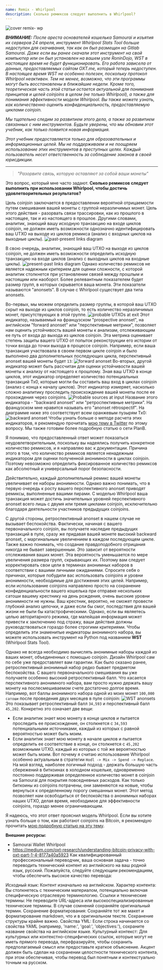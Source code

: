 ```yaml
---
name: Remix - Whirlpool
description: Сколько ремиксов следует выполнить в Whirlpool?
---
```

![cover remix- wp](assets/cover.webp)

***ВНИМАНИЕ:** После ареста основателей кошелька Samourai и изъятия их серверов 24 апреля, инструмент Whirlpool Stats Tool больше недоступен для скачивания, так как он был размещен на Gitlab Samourai. Даже если вы ранее скачали этот инструмент на свой компьютер или он был установлен на вашем узле RoninDojo, WST в настоящее время не будет функционировать. Его работа зависела от данных, предоставляемых сайтом OXT.me, который теперь недоступен. В настоящее время WST не особенно полезен, поскольку протокол Whirlpool неактивен. Тем не менее, возможно, что эти программы могут быть восстановлены в ближайшие недели. Кроме того, теоретическая часть этой статьи остается актуальной для понимания принципов и целей coinjoins в целом (не только Whirlpool), а также для понимания эффективности модели Whirlpool. Вы также можете узнать, как количественно оценить конфиденциальность, предоставляемую циклами coinjoin.*

_Мы тщательно следим за развитием этого дела, а также за развитием связанных с ним инструментов. Будьте уверены, что мы обновим этот учебник, как только появится новая информация._

_Этот учебник предоставляется только для образовательных и информационных целей. Мы не поддерживаем и не поощряем использование этих инструментов в преступных целях. Каждый пользователь несет ответственность за соблюдение законов в своей юрисдикции._

---

> *"Разорвите связь, которую оставляют за собой ваши монеты"*

Это вопрос, который мне часто задают. **Сколько ремиксов следует выполнить при использовании Whirlpool, чтобы достичь удовлетворительных результатов?**

Цель coinjoin заключается в предоставлении вероятной отрицаемости путем смешивания вашей монеты с группой неразличимых монет. Цель этого действия - разорвать связи трассировки, как из прошлого в настоящее, так и из настоящего в прошлое. Другими словами, аналитик, знающий вашу исходную транзакцию на входе циклов coinjoin, не должен иметь возможности однозначно идентифицировать ваш UTXO на выходе из циклов ремикса (анализ с входных циклов на выходные циклы).
![past-present links diagram](assets/en/1.webp)

В свою очередь, аналитик, знающий ваш UTXO на выходе из циклов coinjoin, не должен иметь возможности определить исходную транзакцию на входе циклов (анализ с выходных циклов на входные циклы).
![present-past links diagram](assets/en/2.webp)
Однако количество ремиксов не является надежным критерием для оценки сложности, с которой аналитик столкнется при установлении связей между прошлым и настоящим или наоборот. Более релевантным показателем будет размер групп, в которых скрывается ваша монета. Эти показатели называются "anonsets". В случае с Whirlpool существует два типа anonsets.

Во-первых, мы можем определить размер группы, в которой ваш UTXO скрыт на выходе из циклов coinjoin, то есть количество неразличимых монет, присутствующих в этой группе.
![probable UTXOs at exit](assets/en/3.webp)
Этот индикатор, называемый на французском "prospective anonset", на английском "forward anonset" или "перспективные метрики", позволяет нам оценить устойчивость вашей монеты к анализам, отслеживающим ее путь от входа до выхода из циклов coinjoin. Эта метрика оценивает степень защиты вашего UTXO от попыток реконструкции его истории от точки входа до точки выхода в процессе coinjoin. Например, если ваша транзакция участвовала в своем первом цикле coinjoin и было выполнено два дополнительных последующих цикла, перспективный anonset вашей монеты будет `13`: ![forward anonset](assets/en/4.webp)
Во-вторых, другой индикатор может быть рассчитан для оценки устойчивости вашей монеты к анализу от настоящего к прошлому. Зная ваш UTXO в конце циклов, этот индикатор определяет количество потенциальных транзакций Tx0, которые могли бы составить ваш вход в циклах coinjoin (анализ с конца к началу циклов). Этот индикатор измеряет, насколько сложно аналитику проследить происхождение вашей монеты после ее прохождения через coinjoins. ![Probable sources at input](assets/en/5.webp)
Название этого индикатора - "backward anonset" или "ретроспективные метрики". На французском мне нравится называть его "anonset rétrospectif". На диаграмме ниже это соответствует всем оранжевым пузырям Tx0:
![backward anonset](assets/en/6.webp)
Чтобы узнать больше о методе расчета этих индикаторов, я рекомендую прочитать [мою тему в Twitter](https://twitter.com/Loic_Pandul/status/1550850558147395585?s=20) по этому вопросу. Мы также готовим более подробную статью о сети PlanB.

Я понимаю, что предоставленный ответ может показаться неудовлетворительным, поскольку вы надеялись получить конкретное количество ремиксов, и я направляю вас к документации. Причина этого в том, что количество ремиксов является ненадежным индикатором для оценки полученной анонимности в циклах coinjoin. Поэтому невозможно определить фиксированное количество ремиксов как абсолютный и универсальный порог безопасности.

Действительно, каждый дополнительный ремикс вашей монеты увеличивает ее наборы анонимности. Однако важно понимать, что в первую очередь к росту вашего перспективного anonset приводят ремиксы, выполненные вашими пирами. С моделью Whirlpool ваша транзакция может достичь значительных уровней перспективного anonset всего лишь с двумя или тремя циклами coinjoin, исключительно благодаря деятельности участников предыдущих coinjoins.

С другой стороны, ретроспективный anonset в нашем случае не вызывает беспокойства. Фактически, начиная с вашего первоначального coinjoin, вы получаете наследие предыдущих транзакций в пуле, сразу же придавая вашей монете высокий backward anonset, с маргинальным увеличением в каждом последующем цикле.
Также важно понимать, что создание правдоподобного отрицания никогда не бывает завершенным. Это зависит от вероятности отслеживания ваших монет. Эта вероятность уменьшается по мере увеличения размера групп, скрывающих их. Поэтому вам следует корректировать свои цели в терминах анонимных наборов в соответствии с вашими личными ожиданиями. Спросите себя о причинах, которые побудили вас использовать coinjoins и уровни анонимности, необходимые для достижения этих целей. Например, если использование coinjoins направлено просто на сохранение конфиденциальности вашего кошелька при отправке нескольких сатоши вашему крестнику на день рождения, очень высокие уровни анонимности не нужны. Ваш крестник, вероятно, не сможет провести глубокий анализ цепочки, и даже если бы смог, последствия для вашей жизни не были бы катастрофическими. Однако, если вы являетесь целью авторитарного режима, где малейшая информация может привести к заключению под стражу, ваши действия должны руководствоваться гораздо более строгими критериями.
Чтобы определить эти знаменитые индикаторы анонимного набора, вы можете использовать инструмент на Python под названием **WST** (Whirlpool Stats Tool).

Однако не всегда необходимо вычислять анонимные наборы каждой из ваших монет, объединенных с помощью coinjoin. Дизайн Whirlpool сам по себе уже предоставляет вам гарантии. Как было сказано ранее, ретроспективный анонимный набор редко бывает предметом беспокойства. С вашего первоначального смешивания вы уже получаете особенно высокий ретроспективный балл. Что касается перспективного анонимного набора, вам просто нужно держать вашу монету на послесмешиваемом счете достаточно долгое время. Например, вот баллы анонимного набора одной из моих монет `100,000 сатоши` после проведения двух месяцев в пуле coinjoin:
![WST anonsets](assets/en/7.webp)
Это показывает ретроспективный балл `34,593` и перспективный балл `45,202`. Конкретно это означает две вещи:
- Если аналитик знает мою монету в конце циклов и пытается проследить ее происхождение, он столкнется с `34,593` потенциальными источниками, каждый из которых с равной вероятностью может быть моим.
- Если аналитик знает мою монету в начале циклов и пытается определить ее соответствие в конце, он столкнется с `45,202` возможными UTXO, каждый из которых с той же вероятностью может быть моим.
Вот почему я считаю использование Whirlpool особенно актуальным в стратегии `Hodl -> Mix -> Spend -> Replace`. На мой взгляд, наиболее логичный подход - держать большую часть сбережений в биткоинах в холодном кошельке, одновременно постоянно поддерживая определенное количество монет в coinjoin на Samourai для покрытия повседневных расходов. Как только биткоины из coinjoins потрачены, они заменяются на новые, чтобы вернуться к определенному порогу смешанных монет. Этот метод позволяет нам освободиться от беспокойства о анонимных наборах наших UTXO, делая время, необходимое для эффективности coinjoins, гораздо менее ограничивающим.

Я надеюсь, что этот ответ прояснил модель Whirlpool. Если вы хотите узнать больше о том, как работают coinjoins на Bitcoin, я рекомендую прочитать [мою подробную статью на эту тему](https://planb.network/tutorials/privacy/coinjoin-dojo).

**Внешние ресурсы:**
- Samourai Wallet Whirlpool
- https://medium.com/oxt-research/understanding-bitcoin-privacy-with-oxt-part-1-4-8177a40a5923
Как квалифицированный профессиональный переводчик, ваша основная задача - точно переводить технический контент из английского на ваш родной язык, русский. Пожалуйста, следуйте следующим рекомендациям, чтобы обеспечить высокое качество перевода:

Исходный язык: Контент изначально на английском.
Характер контента: Вы столкнетесь с техническим материалом, потенциально включая специфическую отраслевую терминологию.
Ссылки и технические термины: Не переводите URL-адреса или высокоспециализированные технические термины. В случае сомнений сохраняйте оригинальный термин.
Сохранение форматирования: Сохраняйте тот же макет и форматирование markdown, что и в оригинальном тексте. Сохранение структуры крайне важно.
Свойства YML: Если строка начинается со свойства YAML (например, 'name:', 'goal:', 'objectives:'), сохраните название свойства на английском языке.
Культурный контекст: Для культурных или контекстно-специфических ссылок, которые могут не иметь прямого перевода, перефразируйте, чтобы сохранить предполагаемый смысл или предоставьте краткое объяснение.
Акцент должен быть сделан на сохранении целостности технического контента, при этом обеспечивая, чтобы перевод был понятным и контекстуально точным на русском.